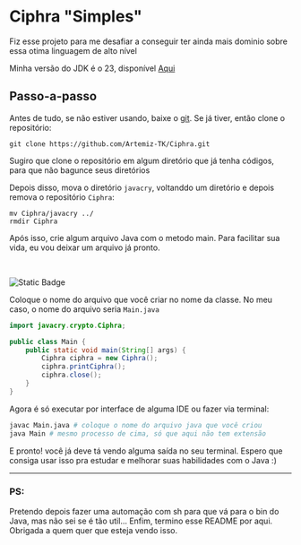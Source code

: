 # Ciphra "Simples"

Fiz esse projeto para me desafiar a conseguir ter ainda mais dominio sobre essa otima linguagem de alto nível

Minha versão do JDK é o 23, disponível [Aqui](https://www.oracle.com/br/java/technologies/downloads/#java23)

## Passo-a-passo
Antes de tudo, se não estiver usando, baixe o [git](https://git-scm.com/downloads). Se já tiver, então clone o repositório:
```nginx
git clone https://github.com/Artemiz-TK/Ciphra.git
```
Sugiro que clone o repositório em algum diretório que já tenha códigos, para que não bagunce seus diretórios

Depois disso, mova o diretório `javacry`, voltanddo um diretório e depois remova o repositório `Ciphra`:
```nginx
mv Ciphra/javacry ../
rmdir Ciphra
```
Após isso, crie algum arquivo Java com o metodo main. Para facilitar sua vida, eu vou deixar um arquivo já pronto.

</br>

![Static Badge](https://img.shields.io/badge/⚠️Atenção⚠️-ffea00?style=for-the-badge&logoSize=30)

Coloque o nome do arquivo que você criar no nome da classe. No meu caso, o nome do arquivo seria ``Main.java``

```java
import javacry.crypto.Ciphra;

public class Main {
    public static void main(String[] args) {
        Ciphra ciphra = new Ciphra();
        ciphra.printCiphra();
        ciphra.close();
    }
}

```

Agora é só executar por interface de alguma IDE ou fazer via terminal:
```bash
javac Main.java # coloque o nome do arquivo java que você criou
java Main # mesmo processo de cima, só que aqui não tem extensão
```

E pronto! você já deve tá vendo alguma saída no seu terminal. Espero que consiga usar isso pra estudar e melhorar suas habilidades com o Java :)

---

### PS: 
Pretendo depois fazer uma automação com sh para que vá para o bin do Java, mas não sei se é tão util... Enfim, termino esse README por aqui. Obrigada a quem quer que esteja vendo isso.